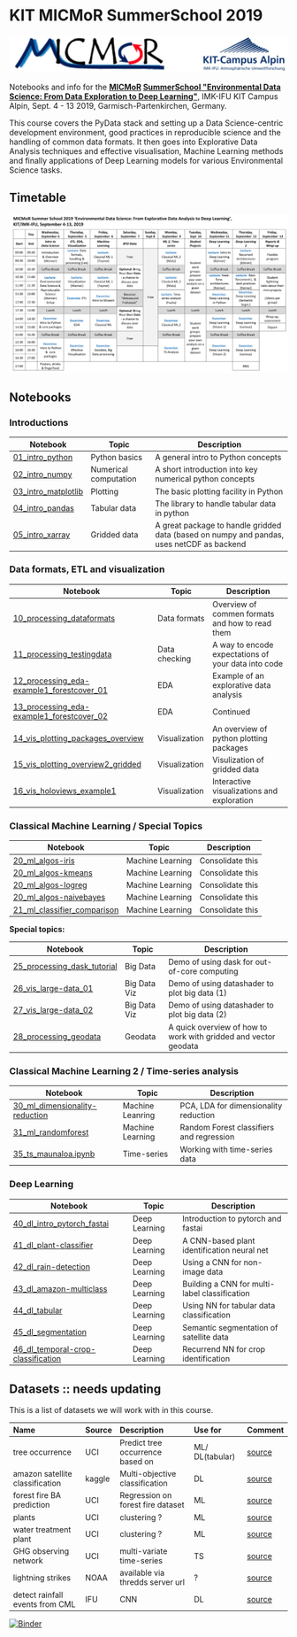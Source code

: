 # KIT MICMoR SummerSchool 2019
![](./images/logos.jpg "MiCMOR, KIT Campus Alpin")

Notebooks and info for the **[MICMoR](https://micmor.kit.edu) [SummerSchool "Environmental Data Science: From Data Exploration to Deep Learning"](https://micmor.kit.edu/sites/default/files/MICMoR%20Summer%20School%202019%20Flyer.pdf)**, IMK-IFU KIT Campus Alpin, Sept. 4 - 13 2019, Garmisch-Partenkirchen, Germany.  

This course covers the PyData stack and setting up a Data Science-centric development environment, good practices in reproducible science and the handling of common data formats. It then goes into Explorative Data Analysis techniques and effective visualisation, Machine Learning methods and finally applications of Deep Learning models for various Environmental Science tasks.   

## Timetable

![Timetable of the summerschool](./images/timetable_eds_2019.png "Timetable")

## Notebooks

### Introductions

| Notebook         | Topic             | Description         |
|------------------|-------------------|---------------------|
| [01_intro_python](nbs/01_intro_python.ipynb)| Python basics | A general intro to Python concepts |
| [02_intro_numpy](nbs/intro_02_numpy.ipynb)| Numerical computation | A short introduction into key numerical python concepts |
| [03_intro_matplotlib](nbs/03_intro_matplotlib.ipynb)| Plotting | The basic plotting facility in Python |
| [04_intro_pandas](nbs/04_intro_pandas.ipynb)| Tabular data  | The library to handle tabular data in python |
| [05_intro_xarray](nbs/05_intro_xarray.ipynb)| Gridded data  | A great package to handle gridded data (based on numpy and pandas, uses netCDF as backend |

### Data formats, ETL and visualization

| Notebook         | Topic             | Description         |
|------------------|-------------------|---------------------|
| [10_processing_dataformats](nbs/10_processing_dataformats.ipynb)| Data formats | Overview of commen formats and how to read them |
| [11_processing_testingdata](nbs/11_processing_testingdata_raw.ipynb)| Data checking | A way to encode expectations of your data into code |
| [12_processing_eda-example1_forestcover_01](nbs/12_processing_eda-example1_forestcover_01.ipynb)| EDA | Example of an explorative data analysis |
| [13_processing_eda-example1_forestcover_02](nbs/13_processing_eda-example1_forestcover_02.ipynb)| EDA | Continued |
| [14_vis_plotting_packages_overview](nbs/14_vis_plotting_packages_overview.ipynb)| Visualization | An overview of python plotting packages |
| [15_vis_plotting_overview2_gridded](nbs/15_vis_plotting_overview2_gridded.ipynb)| Visualization | Visulization of gridded data |
| [16_vis_holoviews_example1](nbs/16_vis_holoviews_example1.ipynb) | Visualization | Interactive visualizations and exploration |

### Classical Machine Learning / Special Topics

| Notebook         | Topic             | Description         |
|------------------|-------------------|---------------------|
| [20_ml_algos-iris](nbs/20_ml_algos-iris.ipynb)| Machine Learning | Consolidate this |
| [20_ml_algos-kmeans](nbs/20_ml_algos-kmeans.ipynb)| Machine Learning | Consolidate this |
| [20_ml_algos-logreg](nbs/20_ml_algos-logreg.ipynb)| Machine Learning | Consolidate this |
| [20_ml_algos-naivebayes](nbs/20_ml_algos-naivebayes.ipynb)| Machine Learning | Consolidate this |
| [21_ml_classifier_comparison](nbs/21_ml_classifier_comparison_MAKE_THIS_SKLEARN_INTRO.ipynb)| Machine Learning | Consolidate this |

**Special topics:**

| Notebook         | Topic             | Description         |
|------------------|-------------------|---------------------|
| [25_processing_dask_tutorial](nbs/25_processing_dask_tutorial_raw.ipynb)| Big Data | Demo of using dask for out-of-core computing |
| [26_vis_large-data_01](nbs/26_vis_large-data_01.ipynb)| Big Data Viz | Demo of using datashader to plot big data (1) |
| [27_vis_large-data_02](nbs/27_vis_large-data_02.ipynb)| Big Data Viz | Demo of using datashader to plot big data (2) |
| [28_processing_geodata](nbs/28_processing_geodata.ipynb)| Geodata | A quick overview of how to work with gridded and vector geodata |

### Classical Machine Learning 2 / Time-series analysis

| Notebook         | Topic             | Description         |
|------------------|-------------------|---------------------|
| [30_ml_dimensionality-reduction](nbs/30_ml_dimensionality-reduction.ipynb)| Machine Leanring | PCA, LDA for dimensionality reduction |
| [31_ml_randomforest](nbs/31_ml_randomforest.ipynb)| Machine Learning | Random Forest classifiers and regression |
| [35_ts_maunaloa.ipynb](nbs/35_ts_maunaloa.ipynb)| Time-series | Working with time-series data |

### Deep Learning

| Notebook         | Topic             | Description         |
|------------------|-------------------|---------------------|
| [40_dl_intro_pytorch_fastai](nbs/40_dl_intro_pytorch_fastai.ipynb)| Deep Learning | Introduction to pytorch and fastai |
| [41_dl_plant-classifier](nbs/41_dl_plant-classifier.ipynb)| Deep Learning | A CNN-based plant identification neural net |
| [42_dl_rain-detection](nbs/42_dl_rain-detection.ipynb)| Deep Learning | Using a CNN for non-image data |
| [43_dl_amazon-multiclass](nbs/43_dl_amazon-multiclass.ipynb)| Deep Learning | Building a CNN for multi-label classification |
| [44_dl_tabular](nbs/44_dl_tabular.ipynb)| Deep Learning | Using NN for tabular data classification |
| [45_dl_segmentation](nbs/45_dl_segmentation.ipynb)| Deep Learning | Semantic segmentation of satellite data |
| [46_dl_temporal-crop-classification](nbs/46_dl_temporal-crop-classification.ipynb)| Deep Learning | Recurrend NN for crop identification |


## Datasets :: needs updating

This is a list of datasets we will work with in this course.

|Name|Source|Description|Use for|Comment|
|:--|:--|:--|:--|:--|
|tree occurrence|UCI|Predict tree occurrence based on |ML/ DL(tabular)|[source](https://archive.ics.uci.edu/ml/datasets/covertype)|
|amazon satellite classification|kaggle|Multi-objective classification|DL |[source](https://www.kaggle.com/c/planet-understanding-the-amazon-from-space) |  
|forest fire BA prediction |UCI | Regression on forest fire dataset | ML | [source](https://archive.ics.uci.edu/ml/datasets/Forest+Fires) |  
|plants|UCI|clustering ? | ML | [source](https://archive.ics.uci.edu/ml/datasets/Plants) | 
|water treatment plant| UCI | clustering ? | ML | [source](https://archive.ics.uci.edu/ml/datasets/Water+Treatment+Plant) |  
|GHG observing network| UCI | multi-variate time-series | TS | [source](https://archive.ics.uci.edu/ml/datasets/Greenhouse+Gas+Observing+Network) | 
|lightning strikes| NOAA | available via thredds server url | ? | [source](https://www.ncei.noaa.gov/thredds/catalog/lightning/catalog.html) |  
|detect rainfall events from CML|IFU|CNN|DL|[source](https://meetingorganizer.copernicus.org/EGU2019/EGU2019-13086.pdf)| 

[![Binder](https://mybinder.org/badge_logo.svg)](https://mybinder.org/v2/gh/cwerner/kit_micmor_summerschool_2019/master?filepath=nbs%2F01_introduction.ipynb)
